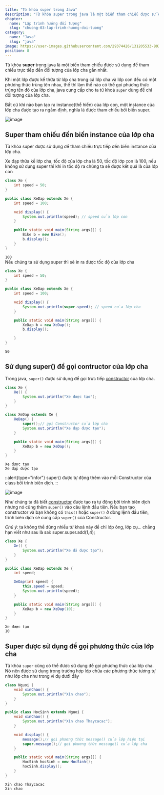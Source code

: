 ```yaml
---
title: "Từ khóa super trong Java"
description: "Từ khóa super trong java là một biến tham chiếu được sử dụng để tham chiếu trực tiếp đến đối tượng của lớp cha gần nhất."
chapter:
  name: "Lập trình hướng đối tượng"
  slug: "chuong-03-lap-trinh-huong-doi-tuong"
category:
  name: "Java"
  slug: "java"
image: https://user-images.githubusercontent.com/29374426/131205533-8930a7b8-1557-45d9-9d88-7d57b6306f98.png
position: 8
---
```


Từ khóa **super** trong java là một biến tham chiếu được sử dụng để tham chiếu trực tiếp đến đối tượng của lớp cha gần nhất.

Khi một lớp được kế thừa từ lớp cha trong cả lớp cha và lớp con đều có một phương thức trùng tên nhau, thế thì làm thế nào có thể gọi phương thức trùng tên đó của lớp cha, java cung cấp cho ta từ khoá `super` dùng để chỉ đối tượng của lớp cha.

Bất cứ khi nào bạn tạo ra instance(thể hiển) của lớp con, một instance của lớp cha được tạo ra ngầm định, nghĩa là được tham chiếu bởi biến super.

![image](https://user-images.githubusercontent.com/29374426/131205533-8930a7b8-1557-45d9-9d88-7d57b6306f98.png)

## Super tham chiếu đến biến instance của lớp cha

Từ khóa super được sử dụng để tham chiếu trực tiếp đến biến instance của lớp cha.

<div class="example">Xe đạp thừa kế lớp cha, tốc độ của lớp cha là 50, tốc độ lớp con là 100, nếu không sử dụng super thì khi in tốc độ ra chúng ta sẽ được kết quả là của lớp con</div>

```java
class Xe {
    int speed = 50;
}

public class XeDap extends Xe {
    int speed = 100;

    void display() {
        System.out.println(speed); // speed của lớp con
    }

    public static void main(String args[]) {
        Bike b = new Bike();
        b.display();
    }
}
```

<content-result>
    <code>100</code>
</content-result>

<div class="example">Nếu chúng ta sử dụng super thì sẽ in ra được tốc độ của lớp cha</div>

```java
class Xe {
    int speed = 50;
}

public class XeDap extends Xe {
    int speed = 100;

    void display() {
        System.out.println(super.speed); // speed của lớp cha
    }

    public static void main(String args[]) {
        XeDap b = new XeDap();
        b.display();

    }
}
```

<content-result>
    <code>50</code>
</content-result>

## Sử dụng super() để gọi contructor của lớp cha

Trong java, `super()` được sử dụng để gọi trực tiếp [constructor](/bai-viet/java/phuong-thuc-khoi-tao) của lớp cha.

```java
class Xe {
    Xe() {
        System.out.println("Xe được tạo");
    }
}

class XeDap extends Xe {
    XeDap() {
        super();// gọi Constructor của lớp cha
        System.out.println("Xe đạp được tạo");
    }

    public static void main(String args[]) {
        XeDap b = new XeDap();
    }
}
```

<content-result>
    <code>Xe được tạo</code><br/>
    <code>Xe đạp được tạo</code><br/>
</content-result>

::alert{type="infor"}
super() được tự động thêm vào mỗi Constructor của class bởi trình biên dịch.
::

![image](https://user-images.githubusercontent.com/29374426/131205555-ca114d78-97b6-4ee4-8727-55cbbeb233f9.png)

Như chúng ta đã biết [constructor](/bai-viet/java/phuong-thuc-khoi-tao) được tạo ra tự động bởi trình biên dịch nhưng nó cũng thêm `super()` vào câu lệnh đầu tiên. Nếu bạn tạo constructor và bạn không có `this()` hoặc `super()` ở dòng lệnh đầu tiên, trình biên dịch sẽ cung cấp `super()` của Constructor.

_Chú ý:_ ta không thể dùng nhiều từ khoá này để chỉ lớp ông, lớp cụ… chẳng hạn viết như sau là sai: super.super.add(1,4);

```java
class Xe {
    Xe() {
        System.out.println("Xe đã được tạo");
    }
}

public class XeDap extends Xe {
    int speed;

    XeDap(int speed) {
        this.speed = speed;
        System.out.println(speed);
    }

    public static void main(String args[]) {
        XeDap b = new XeDap(10);
    }
}
```

<content-result>
    <code>Xe được tạo</code><br/>
    <code>10</code>
</content-result>

## Super được sử dụng để gọi phương thức của lớp cha

Từ khóa `super` cũng có thể được sử dụng để gọi phương thức của lớp cha. Nó nên được sử dụng trong trường hợp lớp chứa các phương thức tương tự như lớp cha như trong ví dụ dưới đây

```java
class Nguoi {
    void xinChao() {
        System.out.println("Xin chao");
    }
}

public class HocSinh extends Nguoi {
    void xinChao() {
        System.out.println("Xin chao Thaycacac");
    }

    void display() {
        message();// gọi phương thức message() của lớp hiện tại
        super.message();// gọi phương thức message() của lớp cha
    }

    public static void main(String args[]) {
        HocSinh hocSinh = new HocSinh();
        hocSinh.display();
    }
}
```

<content-result>
    <code>Xin chao Thaycacac</code><br/>
    <code>Xin chao</code>
</content-result>
